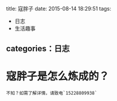 title: 寇胖子
date: 2015-08-14 18:29:51
tags:
- 日志
- 生活趣事

categories：日志
---

# 寇胖子是怎么炼成的？

```
不知？如需了解详情，请致电`15228809938`

